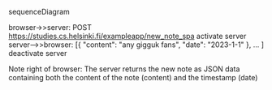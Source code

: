 sequenceDiagram

browser->>server: POST https://studies.cs.helsinki.fi/exampleapp/new_note_spa activate server server-->>browser: [{ "content": "any gigguk fans", "date": "2023-1-1" }, ... ] deactivate server

Note right of browser: The server returns the new note as JSON data containing both the content of the note (content) and the timestamp (date)
